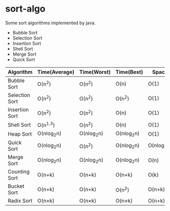 # sort-algo
Some sort algorithms implemented by java.

* Bubble Sort
* Selection Sort
* Insertion Sort
* Shell Sort
* Merge Sort
* Quick Sort

| Algorithm      | Time(Average)        | Time(Worst)          | Time(Best)           | Space                | Stability |
| ---            | ---                  | ---                  | ---                  | ---                  | ---       |
| Bubble Sort    | O(n<sup>2</sup>)     | O(n<sup>2</sup>)     | O(n)                 | O(1)                 | Stable    |
| Selection Sort | O(n<sup>2</sup>)     | O(n<sup>2</sup>)     | O(n<sup>2</sup>)     | O(1)                 | Unstable  |
| Insertion Sort | O(n<sup>2</sup>)     | O(n<sup>2</sup>)     | O(n)                 | O(1)                 | Stable    |
| Shell Sort     | O(n<sup>1.3</sup>)   | O(n<sup>2</sup>)     | O(n)                 | O(1)                 | Unstable  |
| Heap Sort      | O(nlog<sub>2</sub>n) | O(nlog<sub>2</sub>n) | O(nlog<sub>2</sub>n) | O(1)                 | Unstable  |
| Quick Sort     | O(nlog<sub>2</sub>n) | O(n<sup>2</sup>)     | O(nlog<sub>2</sub>n) | O(nlog<sub>2</sub>n) | Unstable  |
| Merge Sort     | O(nlog<sub>2</sub>n) | O(nlog<sub>2</sub>n) | O(nlog<sub>2</sub>n) | O(n)                 | Stable    |
| Counting Sort  | O(n+k)               | O(n+k)               | O(n+k)               | O(k)                 | Stable    |
| Bucket Sort    | O(n+k)               | O(n+k)               | O(n<sup>2</sup>)     | O(n+k)               | Stable    |
| Radix Sort     | O(n×k)               | O(n×k)               | O(n×k)               | O(n+k)               | Stable    |